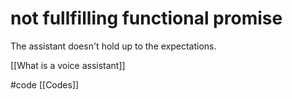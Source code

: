 # not fullfilling functional promise
The assistant doesn't hold up to the expectations.

[[What is a voice assistant]]

#code [[Codes]]